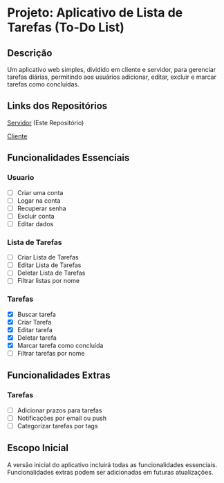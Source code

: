# Projeto: Aplicativo de Lista de Tarefas (To-Do List)

## Descrição
Um aplicativo web simples, dividido em cliente e servidor, para gerenciar tarefas diárias, permitindo aos usuários adicionar, editar, excluir e marcar tarefas como concluídas.

## Links dos Repositórios
[Servidor](https://github.com/gabrieltorreiro/todo-list-api) (Este Repositório)

[Cliente](https://github.com/gabrieltorreiro/todo-list-client)

## Funcionalidades Essenciais

### Usuario
- [ ] Criar uma conta
- [ ] Logar na conta
- [ ] Recuperar senha
- [ ] Excluir conta
- [ ] Editar dados

### Lista de Tarefas
- [ ] Criar Lista de Tarefas
- [ ] Editar Lista de Tarefas
- [ ] Deletar Lista de Tarefas
- [ ] Filtrar listas por nome

### Tarefas
- [X] Buscar tarefa
- [X] Criar Tarefa
- [X] Editar tarefa
- [X] Deletar tarefa
- [x] Marcar tarefa como concluída
- [ ] Filtrar tarefas por nome

## Funcionalidades Extras

### Tarefas
- [ ] Adicionar prazos para tarefas
- [ ] Notificações por email ou push
- [ ] Categorizar tarefas por tags

## Escopo Inicial
A versão inicial do aplicativo incluirá todas as funcionalidades essenciais. Funcionalidades extras podem ser adicionadas em futuras atualizações.